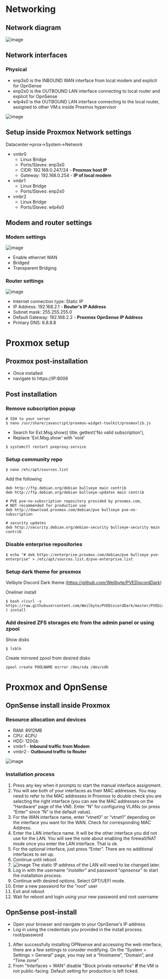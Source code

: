 # Networking
## Network diagram
![image](https://user-images.githubusercontent.com/49016081/144271980-5b42dc06-103e-45eb-8c23-433c6f1ce8d9.png)

## Network interfaces

### Physical
- enp3s0 is the INBOUND WAN interface from local modem and explicit for OpnSense
- enp2s0 is the OUTBOUND LAN interface connecting to local router and explicit for OpnSense
- wlp4s0 is the OUTBOUND LAN interface connecting to the local router, assigned to other VM:s inside Proxmox hypervisor

![image](https://user-images.githubusercontent.com/49016081/144244869-32ebfc48-588e-4abd-aa48-26570e036471.png)


## Setup inside Proxmox Network settings
Datacenter->prox->System->Network
- vmbr0
  - Linux Bridge
  - Ports/Slaves: enp3s0
  - CIDR: 192.168.0.247/24 - **Proxmox host IP**
  - Gateway: 192.168.0.254 - **IP of local modem**
- vmbr1
  - Linux Bridge
  - Ports/Slaves: enp2s0
- vmbr2
  - Linux Bridge
  - Ports/Slaves: wlp4s0 

## Modem and router settings

### Modem settings
![image](https://user-images.githubusercontent.com/49016081/144244766-25b94597-28a9-4372-8612-f3f4b64775d9.png)
- Enable ethernet WAN
- Bridged
- Transparent Bridging

### Router settings
![image](https://user-images.githubusercontent.com/49016081/144245320-7ce780d9-0679-4aff-81db-eb6d620e630d.png)
- Internet connection type: Static IP
- IP Address: 192.168.2.1 - **Router's IP Address**
- Subnet mask: 255.255.255.0
- Default Gateway: 192.168.2.2 - **Proxmox OpnSense IP Address**
- Primary DNS: 8.8.8.8


# Proxmox setup
## Proxmox post-installation
- Once installed
- navigate to https://IP:8006

## Post installation

### Remove subscription popup
``` 
# SSH to your server
$ nano /usr/share/javascript/proxmox-widget-toolkit/proxmoxlib.js
```
- Search for
Ext.Msg.show({
  title: gettext('No valid subscription'),
- Replace 'Ext.Msg.show' with 'void'

```
$ systemctl restart pveproxy.service
```

### Setup community repo

```
$ nano /etc/apt/sources.list
```
Add the following
```
deb http://ftp.debian.org/debian bullseye main contrib
deb http://ftp.debian.org/debian bullseye-updates main contrib

# PVE pve-no-subscription repository provided by proxmox.com,
# NOT recommended for production use
deb http://download.proxmox.com/debian/pve bullseye pve-no-subscription

# security updates
deb http://security.debian.org/debian-security bullseye-security main contrib
```

### Disable enterprise repositories

```
$ echo "# deb https://enterprise.proxmox.com/debian/pve bullseye pve-enterprise" > /etc/apt/sources.list.d/pve-enterprise.list
```

### Setup dark theme for proxmox
Veilbyte Discord Dark theme (https://github.com/Weilbyte/PVEDiscordDark)

Oneliner install
``` 
$ bash <(curl -s https://raw.githubusercontent.com/Weilbyte/PVEDiscordDark/master/PVEDiscordDark.sh ) install
```

### Add desired ZFS storages etc from the admin panel or using zpool

Show disks
```
$ lsblk
```

Create mirrored zpool from desired disks
```
zpool create POOLNAME mirror /dev/sda /dev/sdb
```

# Proxmox and OpnSense

## OpnSense install inside Proxmox

### Resource allocation and devices
- RAM: 8912MB
- CPU: 4CPU
- HDD: 120Gb
- vmbr1 - **Inbound traffic from Modem**
- vmbr2 - **Outbound traffic to Router**

![image](https://user-images.githubusercontent.com/49016081/144275772-7ad58146-d13f-42df-8c66-31585bd1efae.png)

### Installation process

1. Press any key when it prompts to start the manual interface assignment.
2. You will see both of your interfaces as their MAC addresses. You may need to refer to the MAC addresses in Proxmox to double check you are selecting the right interface (you can see the MAC addresses on the “Hardware” page of the VM). Enter “N” for configuring VLANs (or press “Enter” since “N” is the default value).
3. For the WAN interface name, enter “vtnet0” or “vtnet1” depending on the interface you want for the WAN. Check for corresponding MAC Address.
4. Enter the LAN interface name. It will be the other interface you did not use for the LAN. You will see the note about enabling the firewall/NAT mode once you enter the LAN interface. That is ok.
5. For the optional interface, just press “Enter”. There are no additional interfaces to set up.
6. Continue until reboot
7. ![image](https://user-images.githubusercontent.com/49016081/144276748-c7becf56-4b6c-4dc6-a343-7ceae26d8618.png) The static IP address of the LAN will need to be changed later.
8. Log in with the username "_installer_" and password "_opnsense_" to start the installation process.
9. Continue with desired options. Select GPT/UEFI mode.
10. Enter a new password for the "_root_" user
11. Exit and reboot
12. Wait for reboot and login using your new password and root username



## OpnSense post-install
- Open your browser and navigate to your OpnSense's IP address
- Log in using the credentials you provided in the install process. root/password

1. After successfully installing OPNsense and accessing the web interface, there are a few settings to consider modifying. On the “System > Settings > General” page, you may set a “Hostname”, “Domain”, and “Time zone”.
2. From "Interfaces > WAN" disable "Block private networks" **if** the VM is not public-facing. Default setting for production is left ticked.
